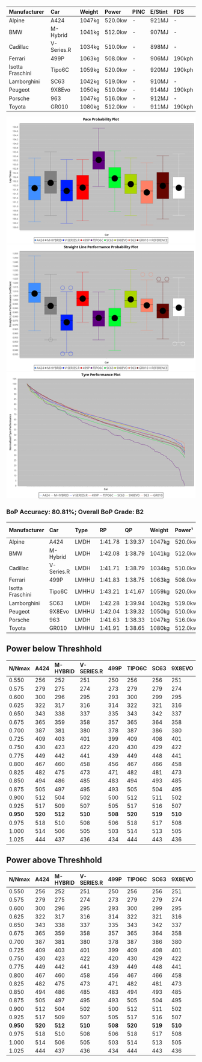 | Manufacturer     | Car        | Weight | Power   | PINC    | E/Stint | FDS     |
|:-|:-|:-|:-|:-|:-|:-|
| Alpine           | A424       | 1047kg | 520.0kw |    -    | 921MJ   |    -    |
| BMW              | M-Hybrid   | 1041kg | 512.0kw |    -    | 907MJ   |    -    |
| Cadillac         | V-Series.R | 1034kg | 510.0kw |    -    | 898MJ   |    -    |
| Ferrari          | 499P       | 1063kg | 508.0kw |    -    | 906MJ   | 190kph  |
| Isotta Fraschini | Tipo6C     | 1059kg | 520.0kw |    -    | 920MJ   | 190kph  |
| Lamborghini      | SC63       | 1042kg | 519.0kw |    -    | 910MJ   |    -    |
| Peugeot          | 9X8Evo     | 1050kg | 510.0kw |    -    | 914MJ   | 190kph  |
| Porsche          | 963        | 1047kg | 516.0kw |    -    | 912MJ   |    -    |
| Toyota           | GR010      | 1080kg | 512.0kw |    -    | 911MJ   | 190kph  |

![PACECHART](./IMG/CUSTOM.png)
![STRAIGHTLINEPERFORMANCECHART](./IMG/CUSTOM_sp.png)
![TYREPERFORMANCECHART](./IMG/CUSTOM_tw.png)

### BoP Accuracy: 80.81%; Overall BoP Grade: B2
| Manufacturer     | Car        | Type  | RP      | QP      | Weight | Power¹  | Threshhold | PINC    | Power²   | E/Stint | AVG Vmax  | FDS     | RDLC | L/Stint | BOP-Grade | Model Accuracy | Model Points | Match%  | SimDiff |
|:-|:-|:-|:-|:-|:-|:-|:-|:-|:-|:-|:-|:-|:-|:-|:-|:-|:-|:-|:-|
| Alpine           | A424       | LMDH  | 1:41.78 | 1:39.37 | 1047kg | 520.0kw | 210.0kph   |    -    | 520.00kw |  921MJ  | 301.35kph |    -    | 1.00 | 33      | -B1       | 99.49%         | 1360         | 87.75%  | -0.51   |
| BMW              | M-Hybrid   | LMDH  | 1:42.08 | 1:38.79 | 1041kg | 512.0kw | 210.0kph   |    -    | 512.00kw |  907MJ  | 299.03kph |    -    | 1.01 | 33      | ~A1       | 98.62%         | 2363         | 100.00% | -0.19   |
| Cadillac         | V-Series.R | LMDH  | 1:41.71 | 1:38.79 | 1034kg | 510.0kw | 210.0kph   |    -    | 510.00kw |  898MJ  | 294.83kph |    -    | 1.03 | 33      | -B2       | 98.50%         | 4201         | 84.57%  | +0.27   |
| Ferrari          | 499P       | LMHHU | 1:41.83 | 1:38.75 | 1063kg | 508.0kw | 210.0kph   |    -    | 508.00kw |  906MJ  | 297.91kph | 190kph  | 1.03 | 33      | -B1       | 100.00%        | 4441         | 87.02%  | +0.28   |
| Isotta Fraschini | Tipo6C     | LMHHU | 1:43.21 | 1:41.67 | 1059kg | 520.0kw | 210.0kph   |    -    | 520.00kw |  920MJ  | 295.17kph | 190kph  | 1.05 | 33      | +Ω1       | 98.48%         | 130          | 19.48%  | -1.07   |
| Lamborghini      | SC63       | LMDH  | 1:42.28 | 1:39.94 | 1042kg | 519.0kw | 210.0kph   |    -    | 519.00kw |  910MJ  | 295.82kph |    -    | 1.05 | 33      | +A2       | 100.00%        | 784          | 91.88%  | -0.76   |
| Peugeot          | 9X8Evo     | LMHHU | 1:42.04 | 1:39.32 | 1050kg | 510.0kw | 210.0kph   |    -    | 510.00kw |  914MJ  | 299.31kph | 190kph  | 1.00 | 33      | +B2       | 100.00%        | 808          | 84.77%  | +0.89   |
| Porsche          | 963        | LMDH  | 1:41.63 | 1:38.33 | 1047kg | 516.0kw | 210.0kph   |    -    | 516.00kw |  912MJ  | 298.17kph |    -    | 1.01 | 33      | -C1       | 99.87%         | 12613        | 77.77%  | +0.09   |
| Toyota           | GR010      | LMHHU | 1:41.91 | 1:38.65 | 1080kg | 512.0kw | 210.0kph   |    -    | 512.00kw |  911MJ  | 294.59kph | 190kph  | 1.01 | 33      | -A2       | 99.73%         | 2956         | 94.03%  | +0.99   |

## Power below Threshhold
| N/Nmax    | A424    | M-HYBRID | V-SERIES.R | 499P    | TIPO6C  | SC63    | 9X8EVO  | 963     | GR010   |
|:-|:-|:-|:-|:-|:-|:-|:-|:-|:-|
|  0.550    |  256    |  252     |  251       |  250    |  256    |  256    |  251    |  254    |  252    |
|  0.575    |  279    |  275     |  274       |  273    |  279    |  279    |  274    |  277    |  275    |
|  0.600    |  300    |  296     |  295       |  293    |  300    |  299    |  295    |  298    |  296    |
|  0.625    |  322    |  317     |  316       |  314    |  322    |  321    |  316    |  319    |  317    |
|  0.650    |  343    |  338     |  337       |  335    |  343    |  342    |  337    |  340    |  338    |
|  0.675    |  365    |  359     |  358       |  357    |  365    |  364    |  358    |  362    |  359    |
|  0.700    |  387    |  381     |  380       |  378    |  387    |  386    |  380    |  384    |  381    |
|  0.725    |  409    |  403     |  401       |  399    |  409    |  408    |  401    |  406    |  403    |
|  0.750    |  430    |  423     |  422       |  420    |  430    |  429    |  422    |  427    |  423    |
|  0.775    |  449    |  442     |  441       |  439    |  449    |  448    |  441    |  446    |  442    |
|  0.800    |  467    |  460     |  458       |  456    |  467    |  466    |  458    |  463    |  460    |
|  0.825    |  482    |  475     |  473       |  471    |  482    |  481    |  473    |  478    |  475    |
|  0.850    |  494    |  486     |  485       |  483    |  494    |  493    |  485    |  490    |  486    |
|  0.875    |  505    |  497     |  495       |  493    |  505    |  504    |  495    |  501    |  497    |
|  0.900    |  512    |  504     |  502       |  500    |  512    |  511    |  502    |  508    |  504    |
|  0.925    |  517    |  509     |  507       |  505    |  517    |  516    |  507    |  513    |  509    |
| **0.950** | **520** | **512**  | **510**    | **508** | **520** | **519** | **510** | **516** | **512** |
|  0.975    |  518    |  510     |  508       |  506    |  518    |  517    |  508    |  514    |  510    |
|  1.000    |  514    |  506     |  505       |  503    |  514    |  513    |  505    |  510    |  506    |
|  1.025    |  444    |  437     |  436       |  434    |  444    |  443    |  436    |  441    |  437    |

## Power above Threshhold
| N/Nmax    | A424    | M-HYBRID | V-SERIES.R | 499P    | TIPO6C  | SC63    | 9X8EVO  | 963     | GR010   |
|:-|:-|:-|:-|:-|:-|:-|:-|:-|:-|
|  0.550    |  256    |  252     |  251       |  250    |  256    |  256    |  251    |  254    |  252    |
|  0.575    |  279    |  275     |  274       |  273    |  279    |  279    |  274    |  277    |  275    |
|  0.600    |  300    |  296     |  295       |  293    |  300    |  299    |  295    |  298    |  296    |
|  0.625    |  322    |  317     |  316       |  314    |  322    |  321    |  316    |  319    |  317    |
|  0.650    |  343    |  338     |  337       |  335    |  343    |  342    |  337    |  340    |  338    |
|  0.675    |  365    |  359     |  358       |  357    |  365    |  364    |  358    |  362    |  359    |
|  0.700    |  387    |  381     |  380       |  378    |  387    |  386    |  380    |  384    |  381    |
|  0.725    |  409    |  403     |  401       |  399    |  409    |  408    |  401    |  406    |  403    |
|  0.750    |  430    |  423     |  422       |  420    |  430    |  429    |  422    |  427    |  423    |
|  0.775    |  449    |  442     |  441       |  439    |  449    |  448    |  441    |  446    |  442    |
|  0.800    |  467    |  460     |  458       |  456    |  467    |  466    |  458    |  463    |  460    |
|  0.825    |  482    |  475     |  473       |  471    |  482    |  481    |  473    |  478    |  475    |
|  0.850    |  494    |  486     |  485       |  483    |  494    |  493    |  485    |  490    |  486    |
|  0.875    |  505    |  497     |  495       |  493    |  505    |  504    |  495    |  501    |  497    |
|  0.900    |  512    |  504     |  502       |  500    |  512    |  511    |  502    |  508    |  504    |
|  0.925    |  517    |  509     |  507       |  505    |  517    |  516    |  507    |  513    |  509    |
| **0.950** | **520** | **512**  | **510**    | **508** | **520** | **519** | **510** | **516** | **512** |
|  0.975    |  518    |  510     |  508       |  506    |  518    |  517    |  508    |  514    |  510    |
|  1.000    |  514    |  506     |  505       |  503    |  514    |  513    |  505    |  510    |  506    |
|  1.025    |  444    |  437     |  436       |  434    |  444    |  443    |  436    |  441    |  437    |
